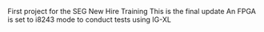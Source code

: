 First project for the SEG New Hire Training 
This is the final update 
An FPGA is set to i8243 mode to conduct tests using IG-XL 
